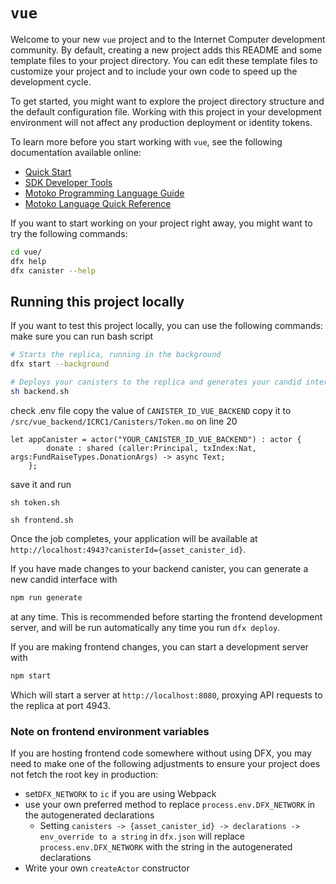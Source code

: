 # `vue`

Welcome to your new `vue` project and to the Internet Computer development community. By default, creating a new project adds this README and some template files to your project directory. You can edit these template files to customize your project and to include your own code to speed up the development cycle.

To get started, you might want to explore the project directory structure and the default configuration file. Working with this project in your development environment will not affect any production deployment or identity tokens.

To learn more before you start working with `vue`, see the following documentation available online:

- [Quick Start](https://internetcomputer.org/docs/current/developer-docs/setup/deploy-locally)
- [SDK Developer Tools](https://internetcomputer.org/docs/current/developer-docs/setup/install)
- [Motoko Programming Language Guide](https://internetcomputer.org/docs/current/motoko/main/motoko)
- [Motoko Language Quick Reference](https://internetcomputer.org/docs/current/motoko/main/language-manual)


If you want to start working on your project right away, you might want to try the following commands:

```bash
cd vue/
dfx help
dfx canister --help
```

## Running this project locally

If you want to test this project locally, you can use the following commands:
make sure you can run bash script

```bash
# Starts the replica, running in the background
dfx start --background

# Deploys your canisters to the replica and generates your candid interface
sh backend.sh
```
check .env file copy the value of  `CANISTER_ID_VUE_BACKEND` copy it to `/src/vue_backend/ICRC1/Canisters/Token.mo` on line 20
``` 
let appCanister = actor("YOUR_CANISTER_ID_VUE_BACKEND") : actor {
        donate : shared (caller:Principal, txIndex:Nat, args:FundRaiseTypes.DonationArgs) -> async Text;
    };
```
save it and run 
```
sh token.sh

sh frontend.sh
```


Once the job completes, your application will be available at `http://localhost:4943?canisterId={asset_canister_id}`.

If you have made changes to your backend canister, you can generate a new candid interface with

```bash
npm run generate
```

at any time. This is recommended before starting the frontend development server, and will be run automatically any time you run `dfx deploy`.

If you are making frontend changes, you can start a development server with

```bash
npm start
```

Which will start a server at `http://localhost:8080`, proxying API requests to the replica at port 4943.

### Note on frontend environment variables

If you are hosting frontend code somewhere without using DFX, you may need to make one of the following adjustments to ensure your project does not fetch the root key in production:

- set`DFX_NETWORK` to `ic` if you are using Webpack
- use your own preferred method to replace `process.env.DFX_NETWORK` in the autogenerated declarations
  - Setting `canisters -> {asset_canister_id} -> declarations -> env_override to a string` in `dfx.json` will replace `process.env.DFX_NETWORK` with the string in the autogenerated declarations
- Write your own `createActor` constructor


